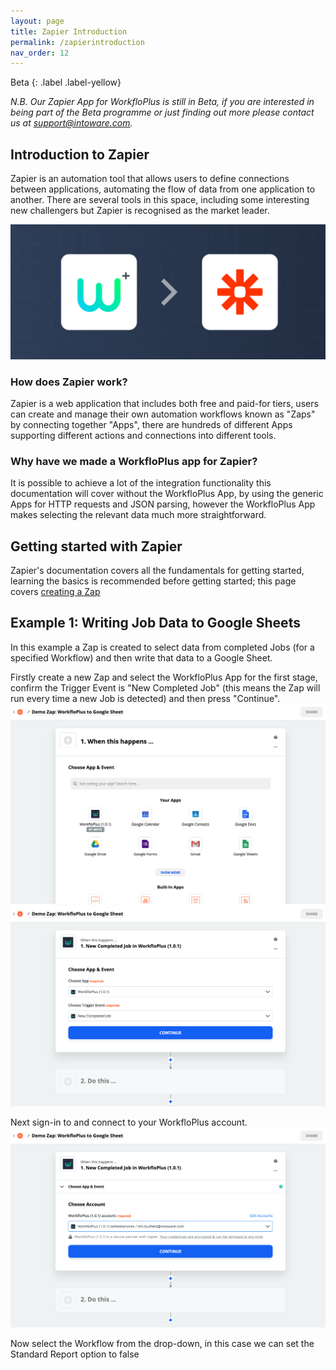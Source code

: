 ```yaml
---
layout: page
title: Zapier Introduction
permalink: /zapierintroduction
nav_order: 12
---
```


Beta
{: .label .label-yellow}

_N.B. Our Zapier App for WorkfloPlus is still in Beta, if you are interested in being part of the Beta programme or just finding out more please contact us at <support@intoware.com>._

## Introduction to Zapier
Zapier is an automation tool that allows users to define connections between applications, automating the flow of data from one application to another. There are several tools in this space, including some interesting new challengers but Zapier is recognised as the market leader.

![WorkfloPlus Zapier](assets/workfloplus-zapier.png)
### How does Zapier work?
Zapier is a web application that includes both free and paid-for tiers, users can create and manage their own automation workflows known as "Zaps" by connecting together "Apps", there are hundreds of different Apps supporting different actions and connections into different tools.

### Why have we made a WorkfloPlus app for Zapier?
It is possible to achieve a lot of the integration functionality this documentation will cover without the WorkfloPlus App, by using the generic Apps for HTTP requests and JSON parsing, however the WorkfloPlus App makes selecting the relevant data much more straightforward.

## Getting started with Zapier
Zapier's documentation covers all the fundamentals for getting started, learning the basics is recommended before getting started; this page covers [creating a Zap](https://zapier.com/help/create/basics/create-zaps)

## Example 1: Writing Job Data to Google Sheets
In this example a Zap is created to select data from completed Jobs (for a specified Workflow) and then write that data to a Google Sheet.

Firstly create a new Zap and select the WorkfloPlus App for the first stage, confirm the Trigger Event is "New Completed Job" (this means the Zap will run every time a new Job is detected) and then press "Continue".
![Zapier 1_1](assets/zapier-1-1.png)
![Zapier 1_2](assets/zapier-1-2.png)

Next sign-in to and connect to your WorkfloPlus account.
![Zapier 1_3](assets/zapier-1-3.png)

Now select the Workflow from the drop-down, in this case we can set the Standard Report option to false